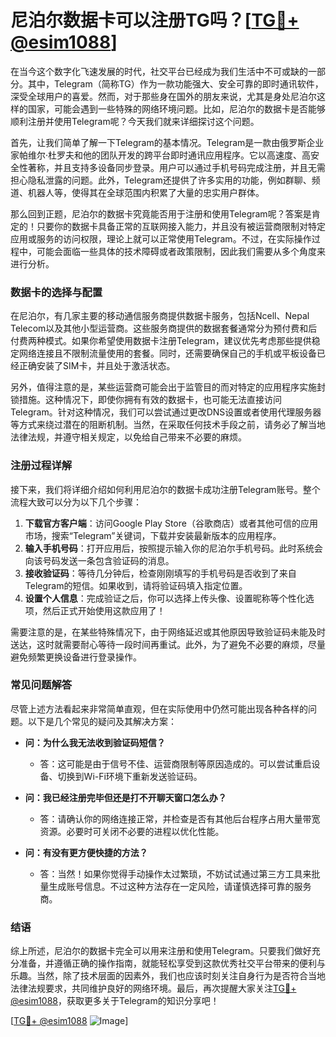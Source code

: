 # 尼泊尔数据卡可以注册TG吗？[[TG💪+ @esim1088](https://t.me/s/esim1088)]

在当今这个数字化飞速发展的时代，社交平台已经成为我们生活中不可或缺的一部分。其中，Telegram（简称TG）作为一款功能强大、安全可靠的即时通讯软件，深受全球用户的喜爱。然而，对于那些身在国外的朋友来说，尤其是身处尼泊尔这样的国家，可能会遇到一些特殊的网络环境问题。比如，尼泊尔的数据卡是否能够顺利注册并使用Telegram呢？今天我们就来详细探讨这个问题。

首先，让我们简单了解一下Telegram的基本情况。Telegram是一款由俄罗斯企业家帕维尔·杜罗夫和他的团队开发的跨平台即时通讯应用程序。它以高速度、高安全性著称，并且支持多设备同步登录。用户可以通过手机号码完成注册，并且无需担心隐私泄露的问题。此外，Telegram还提供了许多实用的功能，例如群聊、频道、机器人等，使得其在全球范围内积累了大量的忠实用户群体。

那么回到正题，尼泊尔的数据卡究竟能否用于注册和使用Telegram呢？答案是肯定的！只要你的数据卡具备正常的互联网接入能力，并且没有被运营商限制对特定应用或服务的访问权限，理论上就可以正常使用Telegram。不过，在实际操作过程中，可能会面临一些具体的技术障碍或者政策限制，因此我们需要从多个角度来进行分析。

### 数据卡的选择与配置

在尼泊尔，有几家主要的移动通信服务商提供数据卡服务，包括Ncell、Nepal Telecom以及其他小型运营商。这些服务商提供的数据套餐通常分为预付费和后付费两种模式。如果你希望使用数据卡注册Telegram，建议优先考虑那些提供稳定网络连接且不限制流量使用的套餐。同时，还需要确保自己的手机或平板设备已经正确安装了SIM卡，并且处于激活状态。

另外，值得注意的是，某些运营商可能会出于监管目的而对特定的应用程序实施封锁措施。这种情况下，即使你拥有有效的数据卡，也可能无法直接访问Telegram。针对这种情况，我们可以尝试通过更改DNS设置或者使用代理服务器等方式来绕过潜在的阻断机制。当然，在采取任何技术手段之前，请务必了解当地法律法规，并遵守相关规定，以免给自己带来不必要的麻烦。

### 注册过程详解

接下来，我们将详细介绍如何利用尼泊尔的数据卡成功注册Telegram账号。整个流程大致可以分为以下几个步骤：

1. **下载官方客户端**：访问Google Play Store（谷歌商店）或者其他可信的应用市场，搜索“Telegram”关键词，下载并安装最新版本的应用程序。
2. **输入手机号码**：打开应用后，按照提示输入你的尼泊尔手机号码。此时系统会向该号码发送一条包含验证码的消息。
3. **接收验证码**：等待几分钟后，检查刚刚填写的手机号码是否收到了来自Telegram的短信。如果收到，请将验证码填入指定位置。
4. **设置个人信息**：完成验证之后，你可以选择上传头像、设置昵称等个性化选项，然后正式开始使用这款应用了！

需要注意的是，在某些特殊情况下，由于网络延迟或其他原因导致验证码未能及时送达，这时就需要耐心等待一段时间再重试。此外，为了避免不必要的麻烦，尽量避免频繁更换设备进行登录操作。

### 常见问题解答

尽管上述方法看起来非常简单直观，但在实际使用中仍然可能出现各种各样的问题。以下是几个常见的疑问及其解决方案：

- **问：为什么我无法收到验证码短信？**
  - 答：这可能是由于信号不佳、运营商限制等原因造成的。可以尝试重启设备、切换到Wi-Fi环境下重新发送验证码。
  
- **问：我已经注册完毕但还是打不开聊天窗口怎么办？**
  - 答：请确认你的网络连接正常，并检查是否有其他后台程序占用大量带宽资源。必要时可关闭不必要的进程以优化性能。

- **问：有没有更方便快捷的方法？**
  - 答：当然！如果你觉得手动操作太过繁琐，不妨试试通过第三方工具来批量生成账号信息。不过这种方法存在一定风险，请谨慎选择可靠的服务商。

### 结语

综上所述，尼泊尔的数据卡完全可以用来注册和使用Telegram。只要我们做好充分准备，并遵循正确的操作指南，就能轻松享受到这款优秀社交平台带来的便利与乐趣。当然，除了技术层面的因素外，我们也应该时刻关注自身行为是否符合当地法律法规要求，共同维护良好的网络环境。最后，再次提醒大家关注[TG💪+ @esim1088](https://t.me/s/esim1088)，获取更多关于Telegram的知识分享吧！

[[TG💪+ @esim1088](https://t.me/s/esim1088) ![Image](https://i.postimg.cc/4NQfJmqS/Snipaste-2025-05-13-00-14-12.png)]